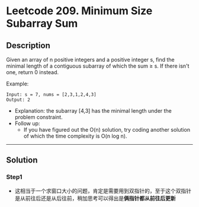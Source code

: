 # Leetcode 209. Minimum Size Subarray Sum

## Description
Given an array of n positive integers and a positive integer s, find the minimal length of a contiguous subarray of which the sum ≥ s. If there isn't one, return 0 instead.

Example: 
```
Input: s = 7, nums = [2,3,1,2,4,3]
Output: 2
```
- Explanation: the subarray [4,3] has the minimal length under the problem constraint.
- Follow up:
    - If you have figured out the O(n) solution, try coding another solution of which the time complexity is O(n log n). 

----

## Solution
### Step1
- 这相当于一个求窗口大小的问题，肯定是需要用到双指针的，至于这个双指针是从前往后还是从后往前，稍加思考可以得出是**俩指针都从前往后更新**